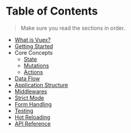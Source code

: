 # Table of Contents

> Make sure you read the sections in order.

- [What is Vuex?](intro.md)
- [Getting Started](getting-started.md)
- Core Concepts
  - [State](state.md)
  - [Mutations](mutations.md)
  - [Actions](actions.md)
- [Data Flow](data-flow.md)
- [Application Structure](structure.md)
- [Middlewares](middlewares.md)
- [Strict Mode](strict.md)
- [Form Handling](forms.md)
- [Testing](testing.md)
- [Hot Reloading](hot-reload.md)
- [API Reference](api.md)
